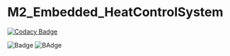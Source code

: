 # M2_Embedded_HeatControlSystem

[![Codacy Badge](https://api.codacy.com/project/badge/Grade/904e30185b39415d8d50ae0537196d9c)](https://app.codacy.com/gh/AkhilPulicheri/M2_Embedded_HeatControlSystem?utm_source=github.com&utm_medium=referral&utm_content=AkhilPulicheri/M2_Embedded_HeatControlSystem&utm_campaign=Badge_Grade_Settings)

![Badge](https://api.codiga.io/project/30159/score/svg)
![BAdge](https://api.codiga.io/project/30159/status/svg)
